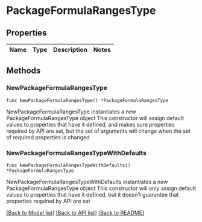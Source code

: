 # PackageFormulaRangesType

## Properties

Name | Type | Description | Notes
------------ | ------------- | ------------- | -------------

## Methods

### NewPackageFormulaRangesType

`func NewPackageFormulaRangesType() *PackageFormulaRangesType`

NewPackageFormulaRangesType instantiates a new PackageFormulaRangesType object
This constructor will assign default values to properties that have it defined,
and makes sure properties required by API are set, but the set of arguments
will change when the set of required properties is changed

### NewPackageFormulaRangesTypeWithDefaults

`func NewPackageFormulaRangesTypeWithDefaults() *PackageFormulaRangesType`

NewPackageFormulaRangesTypeWithDefaults instantiates a new PackageFormulaRangesType object
This constructor will only assign default values to properties that have it defined,
but it doesn't guarantee that properties required by API are set


[[Back to Model list]](../README.md#documentation-for-models) [[Back to API list]](../README.md#documentation-for-api-endpoints) [[Back to README]](../README.md)


